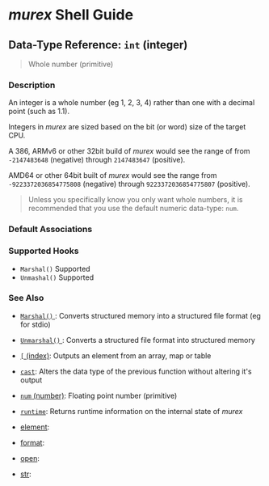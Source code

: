 # _murex_ Shell Guide

## Data-Type Reference: `int` (integer)

> Whole number (primitive)

### Description

An integer is a whole number (eg 1, 2, 3, 4) rather than one with a decimal
point (such as 1.1).

Integers in _murex_ are sized based on the bit (or word) size of the target
CPU.

A 386, ARMv6 or other 32bit build of _murex_ would see the range of from
`-2147483648` (negative) through `2147483647` (positive).

AMD64 or other 64bit built of _murex_ would see the range from
`-9223372036854775808` (negative) through `9223372036854775807` (positive).

> Unless you specifically know you only want whole numbers, it is recommended
> that you use the default numeric data-type: `num`.



### Default Associations





### Supported Hooks

* `Marshal()`
    Supported
* `Unmashal()`
    Supported

### See Also

* [`Marshal()` ](../apis/marshal.md):
  Converts structured memory into a structured file format (eg for stdio)
* [`Unmarshal()` ](../apis/unmarshal.md):
  Converts a structured file format into structured memory
* [`[` (index)](../commands/index.md):
  Outputs an element from an array, map or table
* [`cast`](../commands/cast.md):
  Alters the data type of the previous function without altering it's output
* [`num` (number)](../types/num.md):
  Floating point number (primitive)
* [`runtime`](../commands/runtime.md):
  Returns runtime information on the internal state of _murex_
* [element](../commands/element.md):
  
* [format](../commands/format.md):
  
* [open](../commands/open.md):
  
* [str](../types/str.md):
  